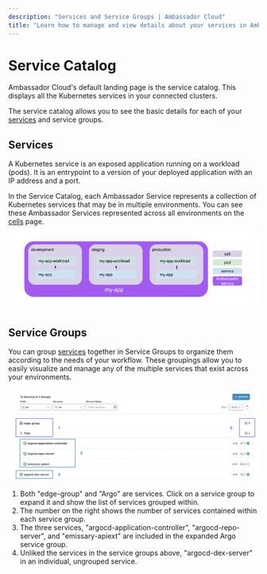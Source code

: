 ```yaml
---
description: "Services and Service Groups | Ambassador Cloud"
title: "Learn how to manage and view details about your services in Ambassador Cloud. Create service groups and manage the services across your environments."
---
```


# Service Catalog

Ambassador Cloud's default landing page is the service catalog. This displays all the Kubernetes services in your connected clusters.

The service catalog allows you to see the basic details for each of your [services](/docs/cloud/latest/service-catalog/concepts/services) and service groups.


## Services

A Kubernetes service is an exposed application running on a workload (pods). It is an entrypoint to a version of your deployed application with an IP address and a port.

In the Service Catalog, each Ambassador Service represents a collection of Kubernetes services that may be in multiple environments. You can see these Ambassador Services represented across all environments on the [cells](/docs/cloud/latest/service-catalog/concepts/cells) page.

![The services interactions](../../images/service-ambassador.png)

## Service Groups

You can group [services](/docs/cloud/latest/service-catalog/concepts/services) together in Service Groups to organize them according to the needs of your workflow. These groupings allow you to easily visualize and manage any of the multiple services that exist across your environments.

![Groups in service catalog](../../images/service-catalog-explanation.png)

1. Both "edge-group" and "Argo" are services. Click on a service group to expand it and show the list of services grouped within.
2. The number on the right shows the number of services contained within each service group.
3. The three services, "argocd-application-controller", "argocd-repo-server", and "emissary-apiext" are included in the expanded Argo service group. 
4. Unliked the services in the service groups above, "argocd-dex-server" in an individual, ungrouped service.
